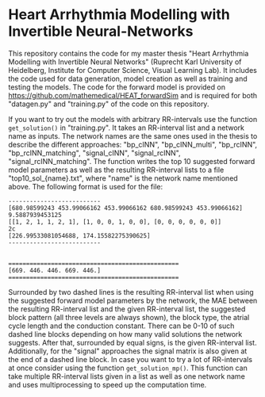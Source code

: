 # Heart Arrhythmia Modelling with Invertible Neural-Networks
This repository contains the code for my master thesis "Heart Arrhythmia Modelling with Invertible Neural Networks" (Ruprecht Karl University of Heidelberg, Institute for Computer Science, Visual Learning Lab). It includes the code used for data generation, model creation as well as training and testing the models.
The code for the forward model is provided on https://github.com/mathemedical/HEAT_forwardSim and is required for both "datagen.py" and "training.py" of the code on this repository.

If you want to try out the models with arbitrary RR-intervals use the function `get_solution()` in "training.py". It takes an RR-interval list and a network name as inputs. The network names are the same ones used in the thesis to describe the different approaches: "bp_cINN", "bp_cINN_multi", "bp_rcINN", "bp_rcINN_matching", "signal_cINN", "signal_rcINN", "signal_rcINN_matching". The function writes the top 10 suggested forward model parameters as well as the resulting RR-interval lists to a file "top10_sol_{name}.txt", where "name" is the network name mentioned above. The following format is used for the file:

````
--------------------------
[680.98599243 453.99066162 453.99066162 680.98599243 453.99066162]
9.5887939453125
[[1, 2, 1, 1, 2, 1], [1, 0, 0, 1, 0, 0], [0, 0, 0, 0, 0, 0]]
2c
[226.99533081054688, 174.15582275390625]
--------------------------


================================================
[669. 446. 446. 669. 446.]
================================================
````

Surrounded by two dashed lines is the resulting RR-interval list when using the suggested forward model parameters by the network, the MAE between the resulting RR-interval list and the given RR-interval list, the suggested block pattern (all three levels are always shown), the block type, the atrial cycle length and the conduction constant. There can be 0-10 of such dashed line blocks depending on how many valid solutions the network suggests. After that, surrounded by equal signs, is the given RR-interval list. Additionally, for the "signal" approaches the signal matrix is also given at the end of a dashed line block. In case you want to try a lot of RR-intervals at once consider using the function `get_solution_mp()`. This function can take multiple RR-interval lists given in a list as well as one network name and uses multiprocessing to speed up the computation time.
